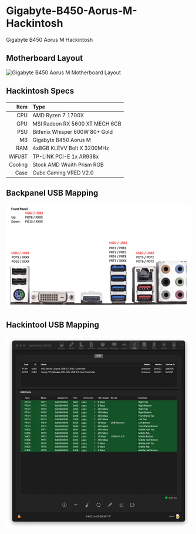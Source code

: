 # Gigabyte-B450-Aorus-M-Hackintosh
Gigabyte B450 Aorus M Hackintosh

## Motherboard Layout
![Gigabyte B450 Aorus M Motherboard Layout](https://static.gigabyte.com/StaticFile/Image/Global/aec516a3dfe6c08279c963ef52246365/Product/19892/webp/1000)

## Hackintosh Specs
| Item    | Type                            |
| ---:    |                            :--- |
| CPU     | AMD Ryzen 7 1700X               |
| GPU     | MSI Radeon RX 5600 XT MECH 6GB  |
| PSU     | Bitfenix Whisper 600W 80+ Gold  |
| MB      | Gigabyte B450 Aorus M           |
| RAM     | 4x8GB KLEVV Bolt X 3200MHz      |
| WiFi/BT | TP-LINK PCI-E 1x AR938x         |
| Cooling | Stock AMD Wraith Prism RGB      |
| Case    | Cube Gaming VRED V2.0           |

## Backpanel USB Mapping
![Backpanel USB Mapping](https://github.com/ZenX4005/Gigabyte-B450-Aorus-M-Hackintosh/blob/main/USB-Map.jpg)

## Hackintool USB Mapping
![Hackintool USB Mapping](https://github.com/ZenX4005/Gigabyte-B450-Aorus-M-Hackintosh/blob/main/USB-Map.png)
